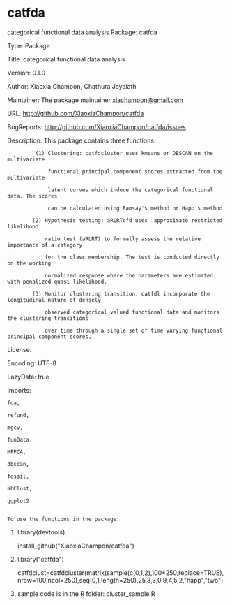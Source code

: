 # catfda
categorical functional data analysis
Package: catfda

Type: Package

Title: categorical functional data analysis 

Version: 0.1.0

Author: Xiaoxia Champon, Chathura Jayalath

Maintainer: The package maintainer <xiachampon@gmail.com>

URL: http://github.com/XiaoxiaChampon/catfda

BugReports: http://github.com/XiaoxiaChampon/catfda/issues

Description: This package contains three functions:

             (1) Clustering: catfdcluster uses kmeans or DBSCAN on the multivariate 
	     
                 functional principal component scores extracted from the multivariate
		 
                 latent curves which induce the categorical functional data. The scores
		 
                 can be calculated using Ramsay's method or Happ's method.
		 
            (2) Hypothesis testing: aRLRTcfd uses  approximate restricted likelihood 
	    
                ratio test (aRLRT) to formally assess the relative importance of a category
		
                for the class membership. The test is conducted directly on the working 
		
                normalized response where the parameters are estimated with penalized quasi-likelihood.
		
            (3) Monitor clustering transition: catfdl incorporate the longitudinal nature of densely 
	    
                observed categorical valued functional data and monitors the clustering transitions
		
                over time through a single set of time varying functional principal component scores.

				
License: 

Encoding: UTF-8

LazyData: true

Imports:

    fda,
    
    refund,
    
    mgcv,
    
    funData,
    
    MFPCA,
    
    dbscan,
    
    fossil,
    
    NbClust,
    
    ggplot2
    
    
    To use the functions in the package:
    
  1) library(devtools)
  
     install_github("XiaoxiaChampon/catfda")
     
  2) library("catfda")

     catfdclust=catfdcluster(matrix(sample(c(0,1,2),100*250,replace=TRUE),nrow=100,ncol=250),seq(0,1,length=250),25,3,3,0.9,4,5,2,"happ","two")
     
   3) sample code is in the R folder: cluster_sample.R


